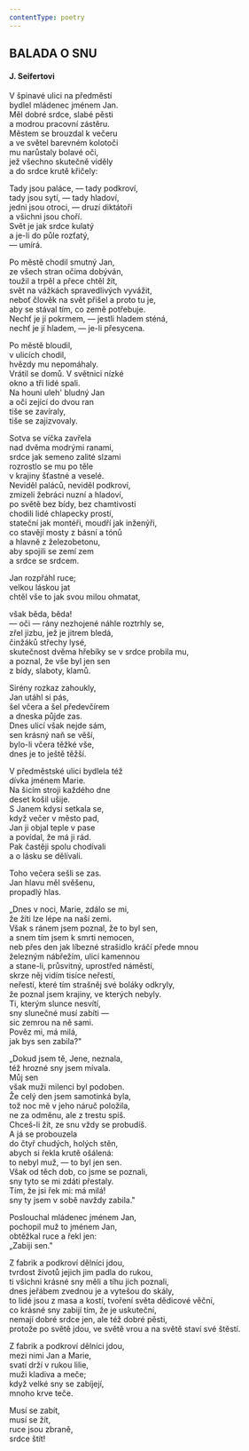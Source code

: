 ```yaml
---
contentType: poetry
---
```


<section>

## BALADA O SNU

#### J. Seifertovi

V špinavé ulici na předměstí  
bydlel mládenec jménem Jan.  
Měl dobré srdce, slabé pěsti  
a modrou pracovní zástěru.  
Městem se brouzdal k večeru  
a ve světel barevném kolotoči  
mu narůstaly bolavé oči,  
jež všechno skutečně viděly  
a do srdce krutě křičely:  

Tady jsou paláce, — tady podkroví,  
tady jsou sytí, — tady hladoví,  
jedni jsou otroci, — druzí diktátoři  
a všichni jsou choří.  
Svět je jak srdce kulatý  
a je-li do půle rozťatý,  
— umírá.  

Po městě chodil smutný Jan,  
ze všech stran očima dobýván,  
toužil a trpěl a přece chtěl žít,  
svět na vážkách spravedlivých vyvážit,  
neboť člověk na svět přišel a proto tu je,  
aby se stával tím, co země potřebuje.  
Nechť je jí pokrmem, — jestli hladem sténá,  
nechť je jí hladem, — je-li přesycena.  

Po městě bloudil,  
v ulicích chodil,  
hvězdy mu nepomáhaly.  
Vrátil se domů. V světnici nízké  
okno a tři lidé spali.  
Na houni uleh' bludný Jan  
a oči zející do dvou ran  
tiše se zavíraly,  
tiše se zajizvovaly.  

Sotva se víčka zavřela  
nad dvěma modrými ranami,  
srdce jak semeno zalité slzami  
rozrostlo se mu po těle  
v krajiny šťastné a veselé.  
Neviděl paláců, neviděl podkroví,  
zmizeli žebráci nuzní a hladoví,  
po světě bez bídy, bez chamtivosti  
chodili lidé chlapecky prostí,  
stateční jak montéři, moudří jak inženýři,  
co stavějí mosty z básní a tónů  
a hlavně z železobetonu,  
aby spojili se zemí zem  
a srdce se srdcem.  

Jan rozpřáhl ruce;  
velkou láskou jat  
chtěl vše to jak svou milou ohmatat,  

však běda, běda!  
— oči — rány nezhojené náhle roztrhly se,  
zřel jizbu, jež je jitrem bledá,  
činžáků střechy lysé,  
skutečnost dvěma hřebíky se v srdce probila mu,  
a poznal, že vše byl jen sen  
z bídy, slaboty, klamů.  

Sirény rozkaz zahoukly,  
Jan utáhl si pás,  
šel včera a šel předevčírem  
a dneska půjde zas.  
Dnes ulicí však nejde sám,  
sen krásný naň se věší,  
bylo-li včera těžké vše,  
dnes je to ještě těžší.  

V předměstské ulici bydlela též  
dívka jménem Marie.  
Na šicím stroji každého dne  
deset košil ušije.  
S Janem kdysi setkala se,  
když večer v město pad,  
Jan ji objal teple v pase  
a povídal, že má ji rád.  
Pak častěji spolu chodívali  
a o lásku se dělívali.  

Toho večera sešli se zas.  
Jan hlavu měl svěšenu,  
propadlý hlas.  

„Dnes v noci, Marie, zdálo se mi,  
že žíti lze lépe na naší zemi.  
Však s ránem jsem poznal, že to byl sen,  
a snem tím jsem k smrti nemocen,  
neb přes den jak líbezné strašidlo kráčí přede mnou  
železným nábřežím, ulicí kamennou  
a stane-li, průsvitný, uprostřed náměstí,  
skrze něj vidím tisíce neřestí,  
neřestí, které tím strašněj své boláky odkryly,  
že poznal jsem krajiny, ve kterých nebyly.  
Ti, kterým slunce nesvítí,  
sny slunečné musí zabíti —  
sic zemrou na ně sami.  
Pověz mi, má milá,  
jak bys sen zabila?"  

„Dokud jsem tě, Jene, neznala,  
též hrozné sny jsem mívala.  
Můj sen  
však muži milenci byl podoben.  
Že celý den jsem samotinká byla,  
tož noc mě v jeho náruč položila,  
ne za odměnu, ale z trestu spíš.  
Chceš-li žít, ze snu vždy se probudíš.  
A já se probouzela  
do čtyř chudých, holých stěn,  
abych si řekla krutě ošálená:  
to nebyl muž, — to byl jen sen.  
Však od těch dob, co jsme se poznali,  
sny tyto se mi zdáti přestaly.  
Tím, že jsi řek mi: má milá!  
sny ty jsem v sobě navždy zabila."  

Poslouchal mládenec jménem Jan,  
pochopil muž to jménem Jan,  
obtěžkal ruce a řekl jen:  
„Zabiji sen."  

Z fabrik a podkroví dělníci jdou,  
tvrdost životů jejich jim padla do rukou,  
ti všichni krásné sny měli a tíhu jich poznali,  
dnes jeřábem zvednou je a vytešou do skály,  
to lidé jsou z masa a kostí, tvoření světa dědicové věční,  
co krásné sny zabijí tím, že je uskuteční,  
nemají dobré srdce jen, ale též dobré pěsti,  
protože po světě jdou, ve světě vrou a na světě staví své štěstí.  

Z fabrik a podkroví dělníci jdou,  
mezi nimi Jan a Marie,  
svatí drží v rukou lilie,  
muži kladiva a meče;  
když velké sny se zabíjejí,  
mnoho krve teče.  

Musí se zabít,  
musí se žít,  
ruce jsou zbraně,  
srdce štít!

</section>
